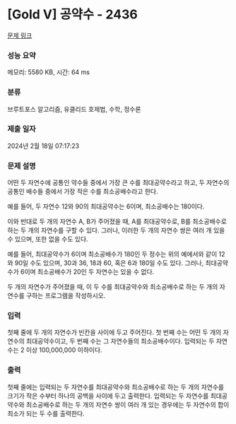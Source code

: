 # [Gold V] 공약수 - 2436 

[문제 링크](https://www.acmicpc.net/problem/2436) 

### 성능 요약

메모리: 5580 KB, 시간: 64 ms

### 분류

브루트포스 알고리즘, 유클리드 호제법, 수학, 정수론

### 제출 일자

2024년 2월 18일 07:17:23

### 문제 설명

<p>어떤 두 자연수에 공통인 약수들 중에서 가장 큰 수를 최대공약수라고 하고, 두 자연수의 공통인 배수들 중에서 가장 작은 수를 최소공배수라고 한다. </p>

<p>예를 들어, 두 자연수 12와 90의 최대공약수는 6이며, 최소공배수는 180이다.</p>

<p>이와 반대로 두 개의 자연수 A, B가 주어졌을 때, A를 최대공약수로, B를 최소공배수로 하는 두 개의 자연수를 구할 수 있다. 그러나, 이러한 두 개의 자연수 쌍은 여러 개 있을 수 있으며, 또한 없을 수도 있다. </p>

<p>예를 들어, 최대공약수가 6이며 최소공배수가 180인 두 정수는 위의 예에서와 같이 12와 90일 수도 있으며, 30과 36, 18과 60, 혹은 6과 180일 수도 있다. 그러나, 최대공약수가 6이며 최소공배수가 20인 두 자연수는 있을 수 없다.</p>

<p>두 개의 자연수가 주어졌을 때, 이 두 수를 최대공약수와 최소공배수로 하는 두 개의 자연수를 구하는 프로그램을 작성하시오. </p>

### 입력 

 <p>첫째 줄에 두 개의 자연수가 빈칸을 사이에 두고 주어진다. 첫 번째 수는 어떤 두 개의 자연수의 최대공약수이고, 두 번째 수는 그 자연수들의 최소공배수이다. 입력되는 두 자연수는 2 이상 100,000,000 이하이다.</p>

### 출력 

 <p>첫째 줄에는 입력되는 두 자연수를 최대공약수와 최소공배수로 하는 두 개의 자연수를 크기가 작은 수부터 하나의 공백을 사이에 두고 출력한다. 입력되는 두 자연수를 최대공약수와 최소공배수로 하는 두 개의 자연수 쌍이 여러 개 있는 경우에는 두 자연수의 합이 최소가 되는 두 수를 출력한다.</p>

